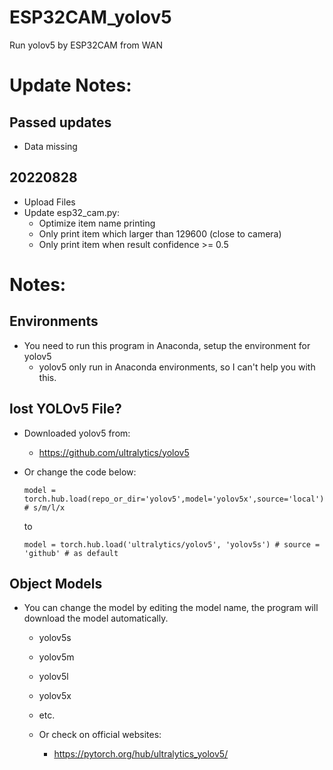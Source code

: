 # ESP32CAM_yolov5
 Run yolov5 by ESP32CAM from WAN

# Update Notes:
## Passed updates
- Data missing

## 20220828
- Upload Files
- Update esp32_cam.py:
    - Optimize item name printing
    - Only print item which larger than 129600 (close to camera)
    - Only print item when result confidence >= 0.5

# Notes:
## Environments
- You need to run this program in Anaconda, setup the environment for yolov5
    - yolov5 only run in Anaconda environments, so I can't help you with this.

## lost YOLOv5 File?
- Downloaded yolov5 from:
    - https://github.com/ultralytics/yolov5

- Or change the code below:

    `model = torch.hub.load(repo_or_dir='yolov5',model='yolov5x',source='local') # s/m/l/x`
    
    to
    
    `model = torch.hub.load('ultralytics/yolov5', 'yolov5s') # source = 'github' # as default`

## Object Models
- You can change the model by editing the model name, the program will download the model automatically.
    - yolov5s
    - yolov5m
    - yolov5l
    - yolov5x
    - etc.

    - Or check on official websites:
        - https://pytorch.org/hub/ultralytics_yolov5/
    

